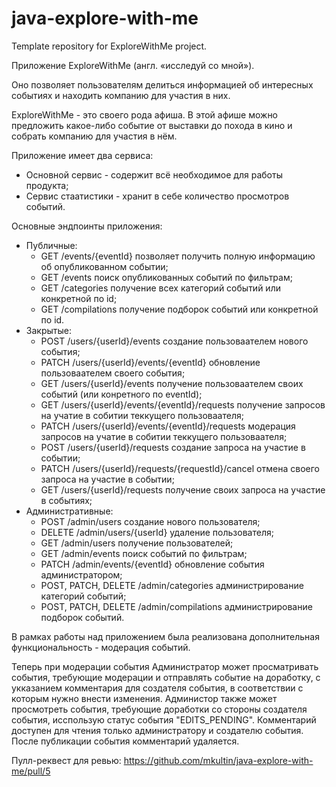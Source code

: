 # java-explore-with-me
Template repository for ExploreWithMe project.

Приложение ExploreWithMe (англ. «исследуй со мной»). 

Оно позволяет пользователям делиться информацией об интересных событиях и находить компанию для участия в них.

ExploreWithMe - это своего рода афиша. В этой афише можно предложить какое-либо событие от выставки до похода в кино и собрать компанию для участия в нём.

Приложение имеет два сервиса:
- Основной сервис - содержит всё необходимое для работы продукта;
- Сервис стаатистики - хранит в себе количество просмотров событий.

Основные эндпоинты приложения:
- Публичные:
  - GET /events/{eventId} позволяет получить полную информацию об опубликованном событии;
  - GET /events поиск опубликованных событий по фильтрам;
  - GET /categories получение всех категорий событий или конкретной по id;
  - GET /compilations получение подборок событий или конкретной по id.
- Закрытые:
  - POST /users/{userId}/events создание пользоваателем нового события;
  - PATCH /users/{userId}/events/{eventId} обновление пользоваателем своего события;
  - GET /users/{userId}/events получение пользоваателем своих событий (или конретного по eventId);
  - GET /users/{userId}/events/{eventId}/requests получение запросов на учатие в собитии теккущего пользоваателя;
  - PATCH /users/{userId}/events/{eventId}/requests модерация запросов на учатие в собитии теккущего пользоваателя;
  - POST /users/{userId}/requests создание запроса на участие в событии;
  - PATCH /users/{userId}/requests/{requestId}/cancel отмена своего запроса на участие в событии;
  - GET /users/{userId}/requests получение своих запроса на участие в событиях;
- Административные:
  - POST /admin/users создание нового пользователя;
  - DELETE /admin/users/{userId} удаление пользователя;
  - GET /admin/users получение пользователей;
  - GET /admin/events поиск событий по фильтрам;
  - PATCH /admin/events/{eventId} обновление события администратором;
  - POST, PATCH, DELETE /admin/categories администрирование категорий событий;
  - POST, PATCH, DELETE /admin/compilations администрирование подборок событий.

В рамках работы над приложением была реализована дополнительная функциональность - модерация событий.

Теперь при модерации события Администратор может просматривать события, требующие модерации и отправлять событие на доработку, с укказанием комментария для создателя события, в соответствии с которым нужно внести изменения.
Администор также может просмотреть события, требующие доработки со стороны создателя события, исспользую статус события "EDITS_PENDING".
Комментарий доступен для чтения только администратору и создателю события.
После публикации события комментарий удаляется.

Пулл-реквест для ревью:
https://github.com/mkultin/java-explore-with-me/pull/5
